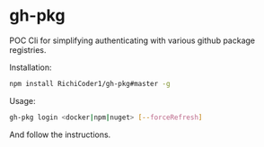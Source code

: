 # gh-pkg

POC Cli for simplifying authenticating with various github package registries.

Installation:

```sh
npm install RichiCoder1/gh-pkg#master -g
```

Usage:

```sh
gh-pkg login <docker|npm|nuget> [--forceRefresh]
```

And follow the instructions.
